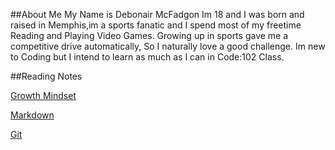 ##About Me
My Name is Debonair McFadgon Im 18 and I was born and raised in Memphis,im a sports fanatic and I spend most of my freetime Reading and Playing Video Games.
Growing up in sports gave me a competitive drive automatically, So I naturally love a good challenge. 
Im new to Coding but I intend to learn as much as I can in Code:102 Class.

##Reading Notes

[Growth Mindset](growthmindsetnotes)

[Markdown](markdownnotes)

[Git](gitnotes)


